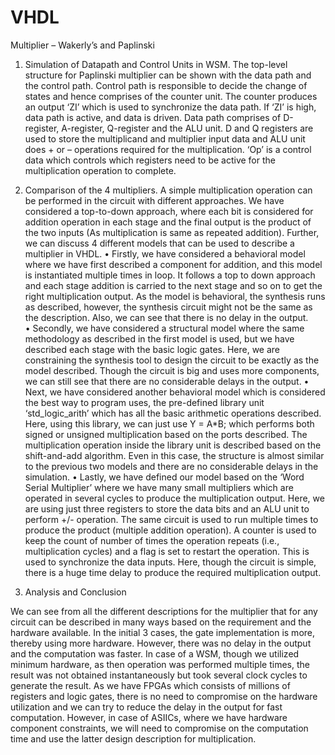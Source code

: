 # VHDL
Multiplier – Wakerly’s and Paplinski

1.	Simulation of Datapath and Control Units in WSM.
The top-level structure for Paplinski multiplier can be shown with the data path and the control path. Control path is responsible to decide the change of states and hence comprises of the counter unit. The counter produces an output ‘ZI’ which is used to synchronize the data path. If ‘ZI’ is high, data path is active, and data is driven. Data path comprises of D-register, A-register, Q-register and the ALU unit. D and Q registers are used to store the multiplicand and multiplier input data and ALU unit does + or – operations required for the multiplication. ‘Op’ is a control data which controls which registers need to be active for the multiplication operation to complete.

2.	Comparison of the 4 multipliers.
A simple multiplication operation can be performed in the circuit with different approaches. We have considered a top-to-down approach, where each bit is considered for addition operation in each stage and the final output is the product of the two inputs (As multiplication is same as repeated addition).  Further, we can discuss 4 different models that can be used to describe a multiplier in VHDL.
•	Firstly, we have considered a behavioral model where we have first described a component for addition, and this model is instantiated multiple times in loop. It follows a top to down approach and each stage addition is carried to the next stage and so on to get the right multiplication output. As the model is behavioral, the synthesis runs as described, however, the synthesis circuit might not be the same as the description. Also, we can see that there is no delay in the output.  
•	Secondly, we have considered a structural model where the same methodology as described in the first model is used, but we have described each stage with the basic logic gates. Here, we are constraining the synthesis tool to design the circuit to be exactly as the model described. Though the circuit is big and uses more components, we can still see that there are no considerable delays in the output.
•	Next, we have considered another behavioral model which is considered the best way to program uses, the pre-defined library unit ‘std_logic_arith’ which has all the basic arithmetic operations described. Here, using this library, we can just use Y = A*B; which performs both signed or unsigned multiplication based on the ports described.  The multiplication operation inside the library unit is described based on the shift-and-add algorithm. Even in this case, the structure is almost similar to the previous two models and there are no considerable delays in the simulation.
•	Lastly, we have defined our model based on the ‘Word Serial Multiplier’ where we have many small multipliers which are operated in several cycles to produce the multiplication output. Here, we are using just three registers to store the data bits and an ALU unit to perform +/- operation. The same circuit is used to run multiple times to produce the product (multiple addition operation). A counter is used to keep the count of number of times the operation repeats (i.e., multiplication cycles) and a flag is set to restart the operation. This is used to synchronize the data inputs. Here, though the circuit is simple, there is a huge time delay to produce the required multiplication output.

3.	Analysis and Conclusion

We can see from all the different descriptions for the multiplier that for any circuit can be described in many ways based on the requirement and the hardware available. In the initial 3 cases, the gate implementation is more, thereby using more hardware. However, there was no delay in the output and the computation was faster. In case of a WSM, though we utilized minimum hardware, as then operation was performed multiple times, the result was not obtained instantaneously but took several clock cycles to generate the result. 
As we have FPGAs which consists of millions of registers and logic gates, there is no need to compromise on the hardware utilization and we can try to reduce the delay in the output for fast computation. However, in case of ASIICs, where we have hardware component constraints, we will need to compromise on the computation time and use the latter design description for multiplication.


